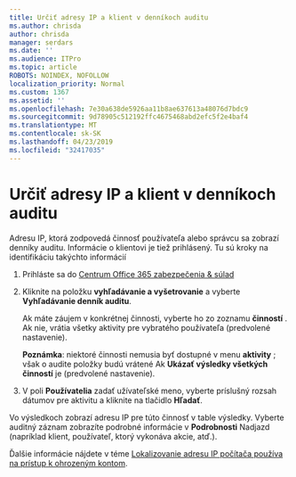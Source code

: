 ```yaml
---
title: Určiť adresy IP a klient v denníkoch auditu
ms.author: chrisda
author: chrisda
manager: serdars
ms.date: ''
ms.audience: ITPro
ms.topic: article
ROBOTS: NOINDEX, NOFOLLOW
localization_priority: Normal
ms.custom: 1367
ms.assetid: ''
ms.openlocfilehash: 7e30a638de5926aa11b8ae637613a48076d7bdc9
ms.sourcegitcommit: 9d78905c512192ffc4675468abd2efc5f2e4baf4
ms.translationtype: MT
ms.contentlocale: sk-SK
ms.lasthandoff: 04/23/2019
ms.locfileid: "32417035"
---
```

# <a name="identify-ip-address-and-client-in-audit-logs"></a>Určiť adresy IP a klient v denníkoch auditu

Adresu IP, ktorá zodpovedá činnosť používateľa alebo správcu sa zobrazí denníky auditu. Informácie o klientovi je tiež prihlásený. Tu sú kroky na identifikáciu takýchto informácií

1. Prihláste sa do [Centrum Office 365 zabezpečenia & súlad](https://protection.office.com/)

2. Kliknite na položku **vyhľadávanie a vyšetrovanie** a vyberte **Vyhľadávanie denník auditu**.

   Ak máte záujem v konkrétnej činnosti, vyberte ho zo zoznamu **činností** . Ak nie, vrátia všetky aktivity pre vybratého používateľa (predvolené nastavenie).

   **Poznámka**: niektoré činnosti nemusia byť dostupné v menu **aktivity** ; však o audite položky budú vrátené Ak **Ukázať výsledky všetkých činností** je (predvolené nastavenie).

3. V poli **Používatelia** zadať užívateľské meno, vyberte príslušný rozsah dátumov pre aktivitu a kliknite na tlačidlo **Hľadať**.

Vo výsledkoch zobrazí adresu IP pre túto činnosť v table výsledky. Vyberte auditný záznam zobrazíte podrobné informácie v **Podrobnosti** Nadjazd (napríklad klient, používateľ, ktorý vykonáva akcie, atď.).

Ďalšie informácie nájdete v téme [Lokalizovanie adresu IP počítača používa na prístup k ohrozeným kontom](https://docs.microsoft.com/office365/securitycompliance/auditing-troubleshooting-scenarios#finding-the-ip-address-of-the-computer-used-to-access-a-compromised-account).
